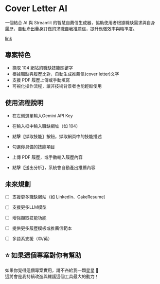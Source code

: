 # Cover Letter AI

一個結合 AI 與 Streamlit 的智慧自薦信生成器，協助使用者根據職缺需求與自身履歷，自動產出量身訂做的求職自我推薦信，提升應徵效率與精準度。

[link](https://coverletterai.azurerain4u.top)

## 專案特色

- 擷取 104 網站的職缺技能關鍵字
- 根據職缺與履歷比對，自動生成推薦信(cover letter)文字
- 支援 PDF 履歷上傳或手動填寫
- 可視化操作流程，讓非技術背景者也能輕鬆使用


## 使用流程說明

- 在左側選單輸入Gemini API Key
 
- 在輸入框中輸入職缺網址（如 104）

- 點擊【擷取技能】按鈕，擷取網頁中的技能描述

- 勾選你具備的技能項目

- 上傳 PDF 履歷，或手動輸入履歷內容

- 點擊【送出分析】，系統會自動產出推薦內容


## 未來規劃
 
- [ ] 支援更多職缺網站（如 LinkedIn、CakeResume）
- [ ] 支援更多LLM模型
- [ ] 增強擷取技能功能
- [ ] 提供更多履歷模板或推薦信範本
- [ ] 多語系支援（中/英）


## ⭐ 如果這個專案對你有幫助

如果你覺得這個專案實用，請不吝給我一顆星星 🌟  
這將會是我持續改進與維護這個工具最大的動力！

